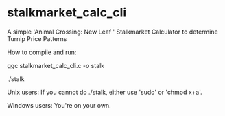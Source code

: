 # stalkmarket_calc_cli
A simple 'Animal Crossing: New Leaf ' Stalkmarket Calculator to determine Turnip Price Patterns


How to compile and run: 

ggc stalkmarket_calc_cli.c -o stalk

./stalk

Unix users: If you cannot do ./stalk, either use 'sudo' or 'chmod x+a'.

Windows users: You're on your own.
